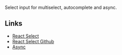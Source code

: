 Select input for multiselect, autocomplete and async.

## Links

- [React Select](https://react-select.com/home)
- [React Select Github](https://github.com/JedWatson/react-select)
- [Async](https://react-select.com/async)

